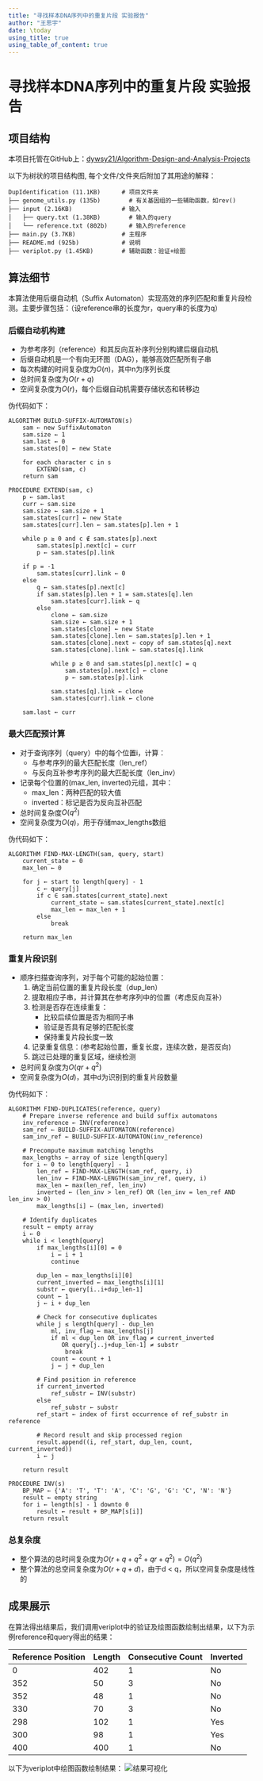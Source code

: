 ```yaml
---
title: "寻找样本DNA序列中的重复片段 实验报告"
author: "王思宇"
date: \today
using_title: true
using_table_of_content: true
---
```


# 寻找样本DNA序列中的重复片段 实验报告

## 项目结构

本项目托管在GitHub上：[dywsy21/Algorithm-Design-and-Analysis-Projects](https://github.com/dywsy21/Algorithm-Design-and-Analysis-Projects)

以下为树状的项目结构图, 每个文件/文件夹后附加了其用途的解释：

```
DupIdentification (11.1KB)      # 项目文件夹
├── genome_utils.py (135b)        # 有关基因组的一些辅助函数，如rev() 
├── input (2.16KB)              # 输入
│   ├── query.txt (1.38KB)        # 输入的query
│   └── reference.txt (802b)      # 输入的reference
├── main.py (3.7KB)             # 主程序
├── README.md (925b)            # 说明
├── veriplot.py (1.45KB)        # 辅助函数：验证+绘图
```

## 算法细节

本算法使用后缀自动机（Suffix Automaton）实现高效的序列匹配和重复片段检测。主要步骤包括：（设reference串的长度为r，query串的长度为q）

### 后缀自动机构建

- 为参考序列（reference）和其反向互补序列分别构建后缀自动机
- 后缀自动机是一个有向无环图（DAG），能够高效匹配所有子串
- 每次构建的时间复杂度为$O(n)$，其中n为序列长度
- 总时间复杂度为$O(r + q)$
- 空间复杂度为$O(r)$，每个后缀自动机需要存储状态和转移边

伪代码如下：

```
ALGORITHM BUILD-SUFFIX-AUTOMATON(s)
    sam ← new SuffixAutomaton
    sam.size ← 1
    sam.last ← 0
    sam.states[0] ← new State
    
    for each character c in s
        EXTEND(sam, c)
    return sam

PROCEDURE EXTEND(sam, c)
    p ← sam.last
    curr ← sam.size
    sam.size ← sam.size + 1
    sam.states[curr] ← new State
    sam.states[curr].len ← sam.states[p].len + 1
    
    while p ≥ 0 and c ∉ sam.states[p].next
        sam.states[p].next[c] ← curr
        p ← sam.states[p].link
    
    if p = -1
        sam.states[curr].link ← 0
    else
        q ← sam.states[p].next[c]
        if sam.states[p].len + 1 = sam.states[q].len
            sam.states[curr].link ← q
        else
            clone ← sam.size
            sam.size ← sam.size + 1
            sam.states[clone] ← new State
            sam.states[clone].len ← sam.states[p].len + 1
            sam.states[clone].next ← copy of sam.states[q].next
            sam.states[clone].link ← sam.states[q].link
            
            while p ≥ 0 and sam.states[p].next[c] = q
                sam.states[p].next[c] ← clone
                p ← sam.states[p].link
                
            sam.states[q].link ← clone
            sam.states[curr].link ← clone
    
    sam.last ← curr
```

### 最大匹配预计算

- 对于查询序列（query）中的每个位置i，计算：
  * 与参考序列的最大匹配长度（len_ref）
  * 与反向互补参考序列的最大匹配长度（len_inv）
- 记录每个位置的(max_len, inverted)元组，其中：
  * max_len：两种匹配的较大值
  * inverted：标记是否为反向互补匹配
- 总时间复杂度$O(q^2)$
- 空间复杂度为$O(q)$，用于存储max_lengths数组

伪代码如下：

```
ALGORITHM FIND-MAX-LENGTH(sam, query, start)
    current_state ← 0
    max_len ← 0
    
    for j ← start to length[query] - 1
        c ← query[j]
        if c ∈ sam.states[current_state].next
            current_state ← sam.states[current_state].next[c]
            max_len ← max_len + 1
        else
            break
    
    return max_len
```

### 重复片段识别

- 顺序扫描查询序列，对于每个可能的起始位置：
  1. 确定当前位置的重复片段长度（dup_len）
  2. 提取相应子串，并计算其在参考序列中的位置（考虑反向互补）
  3. 检测是否存在连续重复：
     * 比较后续位置是否为相同子串
     * 验证是否具有足够的匹配长度
     * 保持重复片段长度一致
  4. 记录重复信息：(参考起始位置，重复长度，连续次数，是否反向)
  5. 跳过已处理的重复区域，继续检测
- 总时间复杂度为$O(qr + q^2)$
- 空间复杂度为$O(d)$，其中d为识别到的重复片段数量

伪代码如下：

```
ALGORITHM FIND-DUPLICATES(reference, query)
    # Prepare inverse reference and build suffix automatons
    inv_reference ← INV(reference)
    sam_ref ← BUILD-SUFFIX-AUTOMATON(reference)
    sam_inv_ref ← BUILD-SUFFIX-AUTOMATON(inv_reference)
    
    # Precompute maximum matching lengths
    max_lengths ← array of size length[query]
    for i ← 0 to length[query] - 1
        len_ref ← FIND-MAX-LENGTH(sam_ref, query, i)
        len_inv ← FIND-MAX-LENGTH(sam_inv_ref, query, i)
        max_len ← max(len_ref, len_inv)
        inverted ← (len_inv > len_ref) OR (len_inv = len_ref AND len_inv > 0)
        max_lengths[i] ← (max_len, inverted)
    
    # Identify duplicates
    result ← empty array
    i ← 0
    while i < length[query]
        if max_lengths[i][0] = 0
            i ← i + 1
            continue
            
        dup_len ← max_lengths[i][0]
        current_inverted ← max_lengths[i][1]
        substr ← query[i..i+dup_len-1]
        count ← 1
        j ← i + dup_len
        
        # Check for consecutive duplicates
        while j ≤ length[query] - dup_len
            ml, inv_flag ← max_lengths[j]
            if ml < dup_len OR inv_flag ≠ current_inverted 
               OR query[j..j+dup_len-1] ≠ substr
                break
            count ← count + 1
            j ← j + dup_len
        
        # Find position in reference
        if current_inverted
            ref_substr ← INV(substr)
        else
            ref_substr ← substr
        ref_start ← index of first occurrence of ref_substr in reference
        
        # Record result and skip processed region
        result.append((i, ref_start, dup_len, count, current_inverted))
        i ← j
    
    return result

PROCEDURE INV(s)
    BP_MAP ← {'A': 'T', 'T': 'A', 'C': 'G', 'G': 'C', 'N': 'N'}
    result ← empty string
    for i ← length[s] - 1 downto 0
        result ← result + BP_MAP[s[i]]
    return result
```

### 总复杂度

- 整个算法的总时间复杂度为$O(r + q + q^2 + qr + q^2) = O(q^2)$
- 整个算法的总空间复杂度为$O(r + q + d)$，由于d < q，所以空间复杂度是线性的

## 成果展示

在算法得出结果后，我们调用veriplot中的验证及绘图函数绘制出结果，以下为示例reference和query得出的结果：

| Reference Position | Length | Consecutive Count | Inverted |
|-------------------|--------|------------------|----------|
| 0 | 402 | 1 | No |
| 352 | 50 | 3 | No |
| 352 | 48 | 1 | No |
| 330 | 70 | 3 | No |
| 298 | 102 | 1 | Yes |
| 300 | 98 | 1 | Yes |
| 400 | 400 | 1 | No |

以下为veriplot中绘图函数绘制结果：
![结果可视化](result.png)
